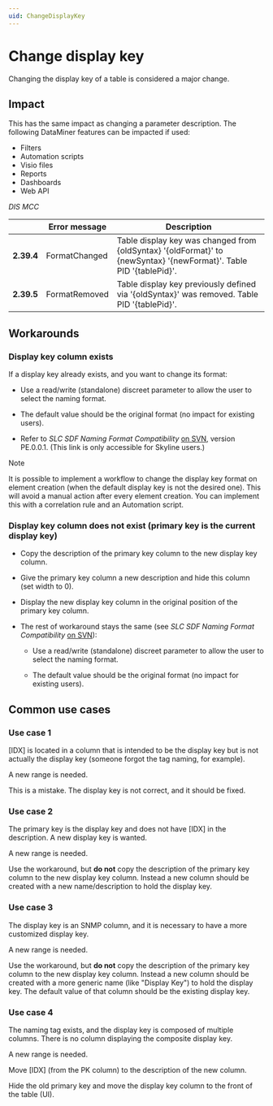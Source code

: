 ```yaml
---
uid: ChangeDisplayKey
---
```


# Change display key

Changing the display key of a table is considered a major change.

## Impact

This has the same impact as changing a parameter description. The following DataMiner features can be impacted if used:

- Filters
- Automation scripts
- Visio files
- Reports
- Dashboards
- Web API

*DIS MCC*

|            | Error message | Description                                                                                                        |
|------------|---------------|--------------------------------------------------------------------------------------------------------------------|
| **2.39.4** | FormatChanged | Table display key was changed from {oldSyntax} '{oldFormat}' to {newSyntax} '{newFormat}'. Table PID '{tablePid}'. |
| **2.39.5** | FormatRemoved | Table display key previously defined via '{oldSyntax}' was removed. Table PID '{tablePid}'.                        |

## Workarounds

### Display key column exists

If a display key already exists, and you want to change its format:

- Use a read/write (standalone) discreet parameter to allow the user to select the naming format.

- The default value should be the original format (no impact for existing users).

- Refer to *SLC SDF Naming Format Compatibility* [on SVN](https://svn.skyline.be/svn/SystemDevelopmentFeature/Protocols/), version PE.0.0.1. (This link is only accessible for Skyline users.)

> [!NOTE]
> It is possible to implement a workflow to change the display key format on element creation (when the default display key is not the desired one). This will avoid a manual action after every element creation. You can implement this with a correlation rule and an Automation script.

### Display key column does not exist (primary key is the current display key)

- Copy the description of the primary key column to the new display key column.

- Give the primary key column a new description and hide this column (set width to 0).

- Display the new display key column in the original position of the primary key column.

- The rest of workaround stays the same (see *SLC SDF Naming Format Compatibility* [on SVN](https://svn.skyline.be/svn/SystemDevelopmentFeature/Protocols/)):

  - Use a read/write (standalone) discreet parameter to allow the user to select the naming format.

  - The default value should be the original format (no impact for existing users).

## Common use cases

### Use case 1

[IDX] is located in a column that is intended to be the display key but is not actually the display key (someone forgot the tag naming, for example).

A new range is needed.

This is a mistake. The display key is not correct, and it should be fixed.

### Use case 2

The primary key is the display key and does not have [IDX] in the description. A new display key is wanted.

A new range is needed.

Use the workaround, but **do not** copy the description of the primary key column to the new display key column. Instead a new column should be created with a new name/description to hold the display key.

### Use case 3

The display key is an SNMP column, and it is necessary to have a more customized display key.

A new range is needed.

Use the workaround, but **do not** copy the description of the primary key column to the new display key column. Instead a new column should be created with a more generic name (like "Display Key") to hold the display key. The default value of that column should be the existing display key.

### Use case 4

The naming tag exists, and the display key is composed of multiple columns. There is no column displaying the composite display key.

A new range is needed.

Move [IDX] (from the PK column) to the description of the new column.

Hide the old primary key and move the display key column to the front of the table (UI).
